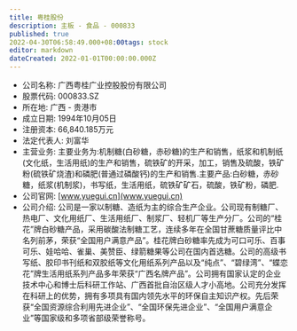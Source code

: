 ```yaml
---
title: 粤桂股份
description: 主板 - 食品 - 000833
published: true
2022-04-30T06:58:49.000+08:00tags: stock
editor: markdown
dateCreated: 2022-01-01T00:00:00.000Z
---
```


- 公司名称: 广西粤桂广业控股股份有限公司
- 股票代码: 000833.SZ
- 所在地: 广西 - 贵港市
- 成立日期: 1994年10月05日
- 注册资本: 66,840.185万元
- 法定代表人: 刘富华
- 主营业务: 主要业务为:机制糖(白砂糖，赤砂糖)的生产和销售，纸浆和机制纸(文化纸，生活用纸)的生产和销售，硫铁矿的开采，加工，销售及硫酸，铁矿粉(硫铁矿烧渣)和磷肥(普通过磷酸钙)的生产和销售.主要产品:白砂糖，赤砂糖，纸浆(机制浆)，书写纸，生活用纸，硫铁矿矿石，硫酸，铁矿粉，磷肥.
- 公司官网: [www.yuegui.cn](www.yuegui.cn)
- 公司介绍: 公司是一家以制糖、造纸为主的综合生产企业。公司现有制糖厂、热电厂、文化用纸厂、生活用纸厂、制浆厂、轻机厂等生产分厂。公司的“桂花”牌白砂糖产品，采用碳酸法制糖工艺，连续多年在全国甘蔗糖质量评比中名列前茅，荣获“全国用户满意产品”。桂花牌白砂糖率先成为可口可乐、百事可乐、娃哈哈、雀巢、美赞臣、绿箭糖果等公司在国内首选糖。公司的高级书写纸、胶印书刊纸和双胶纸等文化用纸系列产品以及“纯点”、“碧绿湾”、“蝶恋花”牌生活用纸系列产品多年荣获“广西名牌产品”。公司拥有国家认定的企业技术中心和博士后科研工作站、广西首批自治区级人才小高地。公司充分发挥在科研上的优势，拥有多项具有国内领先水平的环保自主知识产权。先后荣获“全国资源综合利用先进企业”、“全国环保先进企业”、“全国用户满意企业”等国家级和多项省部级荣誉称号。


